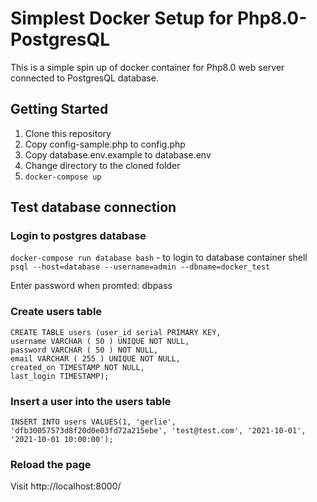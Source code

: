 # Simplest Docker Setup for Php8.0-PostgresQL

This is a simple spin up of docker container for Php8.0 web server connected to
PostgresQL database.

## Getting Started

1. Clone this repository
2. Copy config-sample.php to config.php
3. Copy database.env.example to database.env
4. Change directory to the cloned folder
5. `docker-compose up`

## Test database connection

### Login to postgres database

`docker-compose run database bash` - to login to database container shell\
`psql --host=database --username=admin --dbname=docker_test`

Enter password when promted: dbpass

### Create users table

```
CREATE TABLE users (user_id serial PRIMARY KEY,
username VARCHAR ( 50 ) UNIQUE NOT NULL,
password VARCHAR ( 50 ) NOT NULL,
email VARCHAR ( 255 ) UNIQUE NOT NULL,
created_on TIMESTAMP NOT NULL,
last_login TIMESTAMP);
```

### Insert a user into the users table

`INSERT INTO users VALUES(1, 'gerlie', 'dfb30057573d8f20d0e03fd72a215ebe', 'test@test.com', '2021-10-01', '2021-10-01 10:00:00');`

### Reload the page

Visit http://localhost:8000/
